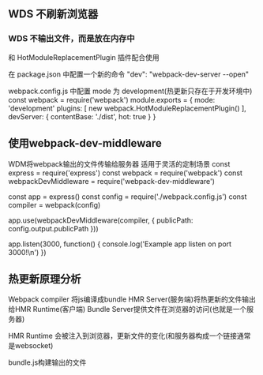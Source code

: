 ## WDS 不刷新浏览器
### WDS 不输出文件，而是放在内存中
和 HotModuleReplacementPlugin 插件配合使用

在 package.json 中配置一个新的命令
"dev": "webpack-dev-server --open"

webpack.config.js 中配置 mode 为 development(热更新只存在于开发环境中)
const webpack = require('webpack')
module.exports = {
    mode: 'development'
    plugins: [
        new webpack.HotModuleReplacementPlugin()
    ],
    devServer: {
        contentBase: './dist',
        hot: true
    }
}

## 使用webpack-dev-middleware
WDM将webpack输出的文件传输给服务器
适用于灵活的定制场景
const express = require('express')
const webpack = require('webpack')
const webpackDevMiddleware = require('webpack-dev-middleware')

const app = express()
const config = require('./webpack.config.js')
const compiler = webpack(config)

app.use(webpackDevMiddleware(compiler, {
    publicPath: config.output.publicPath
}))

app.listen(3000, function() {
    console.log('Example app listen on port 3000!\n')
})

## 热更新原理分析
Webpack compiler 将js编译成bundle
HMR Server(服务端)将热更新的文件输出给HMR Runtime(客户端)
Bundle Server提供文件在浏览器的访问(也就是一个服务器)

HMR Runtime 会被注入到浏览器，更新文件的变化(和服务器构成一个链接通常是websocket)

bundle.js构建输出的文件







